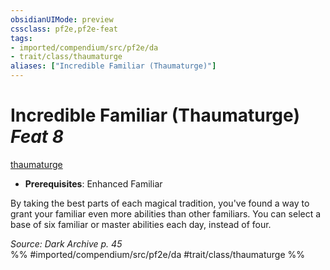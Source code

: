 ```yaml
---
obsidianUIMode: preview
cssclass: pf2e,pf2e-feat
tags:
- imported/compendium/src/pf2e/da
- trait/class/thaumaturge
aliases: ["Incredible Familiar (Thaumaturge)"]
---
```

# Incredible Familiar (Thaumaturge)  *Feat 8*  
[thaumaturge](rules/traits/thaumaturge-da.md)  

- **Prerequisites**: Enhanced Familiar

By taking the best parts of each magical tradition, you've found a way to grant your familiar even more abilities than other familiars. You can select a base of six familiar or master abilities each day, instead of four.

*Source: Dark Archive p. 45*  
%% #imported/compendium/src/pf2e/da #trait/class/thaumaturge %%